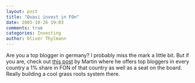 ```yaml
---
layout: post
title: "Quasi invest in FOn"
date: 2005-10-26 19:03
comments: true
categories: Investing
author: Oliver Thylmann
---
```



Are you a top blogger in germany? I probably miss the mark a little bit. But if you are, check out [this post](http://english.martinvarsavsky.net/fon/bloggers-of-the-world-uniteand-join-our-board.html) by Martin where he offers top bloggers in every country a 1% share in FON of that country as well as a seat on the board. Really building a cool grass roots system there.


